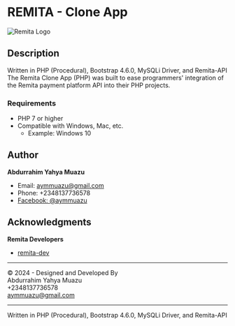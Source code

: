 # REMITA - Clone App

![Remita Logo](https://remita.net/assets/minimal/images/remita_orange_new_logo.svg)

## Description
Written in PHP (Procedural), Bootstrap 4.6.0, MySQLi Driver, and Remita-API
The Remita Clone App (PHP) was built to ease programmers' integration of the Remita payment platform API into their PHP projects.

### Requirements

- PHP 7 or higher
- Compatible with Windows, Mac, etc.
  - Example: Windows 10

## Author

**Abdurrahim Yahya Muazu**  
- Email: aymmuazu@gmail.com  
- Phone: +2348137736578  
- [Facebook: @aymmuazu](https://facebook.com/aymmuazu)

## Acknowledgments

**Remita Developers**  
- [remita-dev](https://developers.remita.net)

---

© 2024 - Designed and Developed By  
Abdurrahim Yahya Muazu  
+2348137736578  
aymmuazu@gmail.com

---

Written in PHP (Procedural), Bootstrap 4.6.0, MySQLi Driver, and Remita-API
